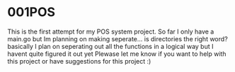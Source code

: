 # 001POS
This is the first attempt for my POS system project.
So far I only have a main.go but Im planning on making seperate...
is directories the right word? basically I plan on seperating out all 
the functions in a logical way but I havent quite figured it out yet
Plewase let me know if you want to help with this project or have 
suggestions for this project :)
